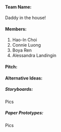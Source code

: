 #### Team Name: 
Daddy in the house!

#### Members: 
1. Hao-In Choi
2. Connie Luong 
3. Boya Ren 
4. Alessandra Landingin

#### Pitch:


#### Alternative Ideas:

##### Storyboards:
Pics

##### Paper Prototypes:
Pics
